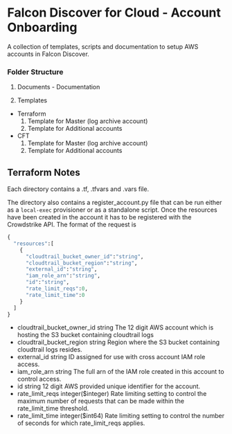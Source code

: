 # Falcon Discover for Cloud - Account Onboarding
A collection of templates, scripts and documentation to setup AWS accounts in Falcon Discover.
### Folder Structure

1. Documents - Documentation
 
2. Templates 
  * Terraform
    1. Template for Master (log archive account) 
    2. Template for Additional accounts
  * CFT 
    1. Template for Master (log archive account) 
    2. Template for Additional accounts
  

## Terraform Notes
Each directory contains a .tf, .tfvars and .vars file.   

The directory also contains a register_account.py file that can be run either as a `local-exec` provisioner 
or as a standalone script.  Once the resources have been created in the account it has to be registered with the
Crowdstrike API. The format of the request is 
```python
{
  "resources":[
    {
      "cloudtrail_bucket_owner_id":"string",
      "cloudtrail_bucket_region":"string",
      "external_id":"string",
      "iam_role_arn":"string",
      "id":"string",
      "rate_limit_reqs":0,
      "rate_limit_time":0
    }
  ]
}
```



  - cloudtrail_bucket_owner_id string The 12 digit AWS account which is hosting the S3 bucket containing cloudtrail logs 
  - cloudtrail_bucket_region string Region where the S3 bucket containing cloudtrail logs resides.
  - external_id	string ID assigned for use with cross account IAM role access.
  - iam_role_arn	string The full arn of the IAM role created in this account to control access.
  - id	string 12 digit AWS provided unique identifier for the account.
  - rate_limit_reqs	integer($integer) Rate limiting setting to control the maximum number of requests that can be made within the rate_limit_time threshold.
  - rate_limit_time	integer($int64) Rate limiting setting to control the number of seconds for which rate_limit_reqs applies.